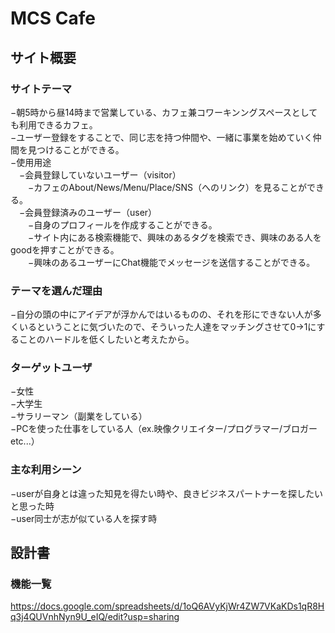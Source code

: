 # MCS Cafe

## サイト概要

### サイトテーマ
−朝5時から昼14時まで営業している、カフェ兼コワーキンングスペースとしても利用できるカフェ。  
−ユーザー登録をすることで、同じ志を持つ仲間や、一緒に事業を始めていく仲間を見つけることができる。  
−使用用途  
　−会員登録していないユーザー（visitor）  
　　−カフェのAbout/News/Menu/Place/SNS（へのリンク）を見ることができる。  
　−会員登録済みのユーザー（user）  
　　−自身のプロフィールを作成することができる。  
　　−サイト内にある検索機能で、興味のあるタグを検索でき、興味のある人をgoodを押すことができる。  
　　−興味のあるユーザーにChat機能でメッセージを送信することができる。  

### テーマを選んだ理由
−自分の頭の中にアイデアが浮かんではいるものの、それを形にできない人が多くいるということに気づいたので、そういった人達をマッチングさせて0→1にすることのハードルを低くしたいと考えたから。

### ターゲットユーザ
−女性  
−大学生  
−サラリーマン（副業をしている）  
−PCを使った仕事をしている人（ex.映像クリエイター/プログラマー/ブロガー etc...）  

### 主な利用シーン
−userが自身とは違った知見を得たい時や、良きビジネスパートナーを探したいと思った時  
−user同士が志が似ている人を探す時  

## 設計書

### 機能一覧
<https://docs.google.com/spreadsheets/d/1oQ6AVyKjWr4ZW7VKaKDs1qR8Hq3j4QUVnhNyn9U_eIQ/edit?usp=sharing>
